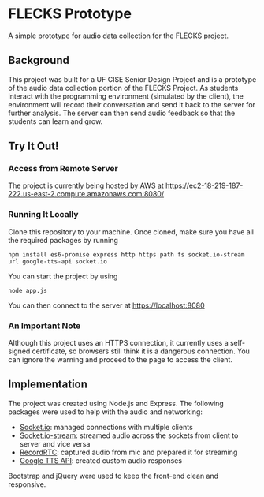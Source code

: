 # FLECKS Prototype

A simple prototype for audio data collection for the FLECKS project.

## Background

This project was built for a UF CISE Senior Design Project and is a prototype of the audio data collection portion of the FLECKS Project. As students interact with the programming environment (simulated by the client), the environment will record their conversation and send it back to the server for further analysis. The server can then send audio feedback so that the students can learn and grow.

## Try It Out!

### Access from Remote Server

The project is currently being hosted by AWS at <https://ec2-18-219-187-222.us-east-2.compute.amazonaws.com:8080/>

### Running It Locally

Clone this repository to your machine. Once cloned, make sure you have all the required packages by running
```
npm install es6-promise express http https path fs socket.io-stream url google-tts-api socket.io
```
You can start the project by using
```
node app.js
```
You can then connect to the server at <https://localhost:8080>

### An Important Note

Although this project uses an HTTPS connection, it currently uses a self-signed certificate, so browsers still think it is a dangerous connection. You can ignore the warning and proceed to the page to access the client.

## Implementation

The project was created using Node.js and Express. The following packages were used to help with the audio and networking:
- [Socket.io](https://github.com/socketio/socket.io): managed connections with multiple clients
- [Socket.io-stream](https://github.com/nkzawa/socket.io-stream): streamed audio across the sockets from client to server and vice versa
- [RecordRTC](https://github.com/muaz-khan/RecordRTC): captured audio from mic and prepared it for streaming
- [Google TTS API](https://github.com/zlargon/google-tts): created custom audio responses

Bootstrap and jQuery were used to keep the front-end clean and responsive.
